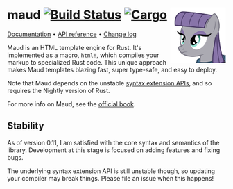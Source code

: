 # <img align="right" src="maud.png" alt="HTML5 rocks." title="HTML5 rocks."> maud [![Build Status](https://img.shields.io/travis/lfairy/maud.svg)](http://travis-ci.org/lfairy/maud) [![Cargo](https://img.shields.io/crates/v/maud.svg)](https://crates.io/crates/maud)

[Documentation][book] • [API reference][apiref] • [Change log][changelog]

Maud is an HTML template engine for Rust. It's implemented as a macro, `html!`, which compiles your markup to specialized Rust code. This unique approach makes Maud templates blazing fast, super type-safe, and easy to deploy.

Note that Maud depends on the unstable [syntax extension APIs][plugins], and so requires the Nightly version of Rust.

For more info on Maud, see the [official book][book].

[book]: https://maud.lambda.xyz/
[apiref]: https://lambda.xyz/maud/maud/
[changelog]: https://github.com/lfairy/maud/blob/master/CHANGELOG.md
[plugins]: https://doc.rust-lang.org/book/compiler-plugins.html

## Stability

As of version 0.11, I am satisfied with the core syntax and semantics of the library. Development at this stage is focused on adding features and fixing bugs.

The underlying syntax extension API is still unstable though, so updating your compiler may break things. Please file an issue when this happens!
